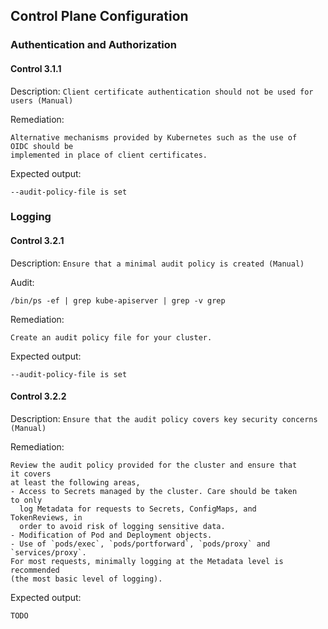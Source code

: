 ## Control Plane Configuration

### Authentication and Authorization

#### Control 3.1.1

Description: `Client certificate authentication should not be used for users
(Manual)`

Remediation:

```
Alternative mechanisms provided by Kubernetes such as the use of
OIDC should be
implemented in place of client certificates.
```

Expected output:

```
--audit-policy-file is set
```

### Logging

#### Control 3.2.1

Description: `Ensure that a minimal audit policy is created (Manual)`

Audit:

```
/bin/ps -ef | grep kube-apiserver | grep -v grep
```

Remediation:

```
Create an audit policy file for your cluster.
```

Expected output:

```
--audit-policy-file is set
```

#### Control 3.2.2

Description: `Ensure that the audit policy covers key security concerns
(Manual)`

Remediation:

```
Review the audit policy provided for the cluster and ensure that
it covers
at least the following areas,
- Access to Secrets managed by the cluster. Care should be taken
to only
  log Metadata for requests to Secrets, ConfigMaps, and
TokenReviews, in
  order to avoid risk of logging sensitive data.
- Modification of Pod and Deployment objects.
- Use of `pods/exec`, `pods/portforward`, `pods/proxy` and
`services/proxy`.
For most requests, minimally logging at the Metadata level is
recommended
(the most basic level of logging).
```

Expected output:

```
TODO
```

